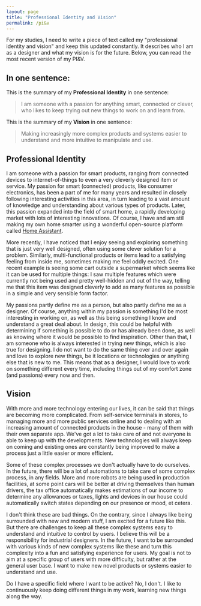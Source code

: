 ```yaml
---
layout: page
title: "Professional Identity and Vision"
permalink: /pi&v
---
```


For my studies, I need to write a piece of text called my "professional identity and vision" and keep this updated constantly. It describes who I am as a designer and what my vision is for the future. Below, you can read the most recent version of my PI&V.

## In one sentence:
This is the summary of my **Professional Identity** in one sentence:
> I am someone with a passion for anything smart, connected or clever, who likes to keep trying out new things to work on and learn from.

This is the summary of my **Vision** in one sentence:
> Making increasingly more complex products and systems easier to understand and more intuitive to manipulate and use.

## Professional Identity
I am someone with a passion for smart products, ranging from connected devices to internet-of-things to even a very cleverly designed item or service. My passion for smart (connected) products, like consumer electronics, has been a part of me for many years and resulted in closely following interesting activities in this area, in turn leading to a vast amount of knowledge and understanding about various types of products. Later, this passion expanded into the field of smart home, a rapidly developing market with lots of interesting innovations. Of course, I have and am still making my own home smarter using a wonderful open-source platform called [Home Assistant](https://www.home-assistant.io). 

More recently, I have noticed that I enjoy seeing and exploring something that is just very well designed, often using some clever solution for a problem. Similarly, multi-functional products or items lead to a satisfying feeling from inside me, sometimes making me feel oddly excited. One recent example is seeing some cart outside a supermarket which seems like it can be used for multiple things: I saw multiple features which were currently not being used and pretty well-hidden and out of the way, telling me that this item was designed cleverly to add as many features as possible in a simple and very sensible form factor. 

My passions partly define me as a person, but also partly define me as a designer. Of course, anything within my passion is something I'd be most interesting in working on, as well as this being something I know and understand a great deal about. In design, this could be helpful with determining if something is possible to do or has already been done, as well as knowing where it would be possible to find inspiration. Other than that, I am someone who is always interested in trying new things, which is also true for designing. I do not want to do the same thing over and over again and love to explore new things, be it locations or technologies or anything else that is new to me. This means that as a designer, I would love to work on something different every time, including things out of my comfort zone (and passions) every now and then.

## Vision
With more and more technology entering our lives, it can be said that things are becoming more complicated. From self-service terminals in stores, to managing more and more public services online and to dealing with an increasing amount of connected products in the house - many of them with their own separate app. We've got a lot to take care of and not everyone is able to keep up with the developments. New technologies will always keep on coming and existing ones are constantly being improved to make a process just a little easier or more efficient. 

Some of these complex processes we don't actually have to do ourselves. In the future, there will be a lot of automations to take care of some complex process, in any fields. More and more robots are being used in production facilities, at some point cars will be better at driving themselves than human drivers, the tax office automatically makes estimations of our income to determine any allowances or taxes, lights and devices in our house could automatically switch states depending on our presence or mood, et cetera. 

I don't think these are bad things. On the contrary, since I always like being surrounded with new and modern stuff, I am excited for a future like this. But there are challenges to keep all these complex systems easy to understand and intuitive to control by users. I believe this will be a responsibility for industrial designers. In the future, I want to be surrounded with various kinds of new complex systems like these and turn this complexity into a fun and satisfying experience for users. My goal is not to aim at a specific group of users with more difficulty, but rather at the general user base. I want to make new novel products or systems easier to understand and use. 

Do I have a specific field where I want to be active? No, I don't. I like to continuously keep doing different things in my work, learning new things along the way.